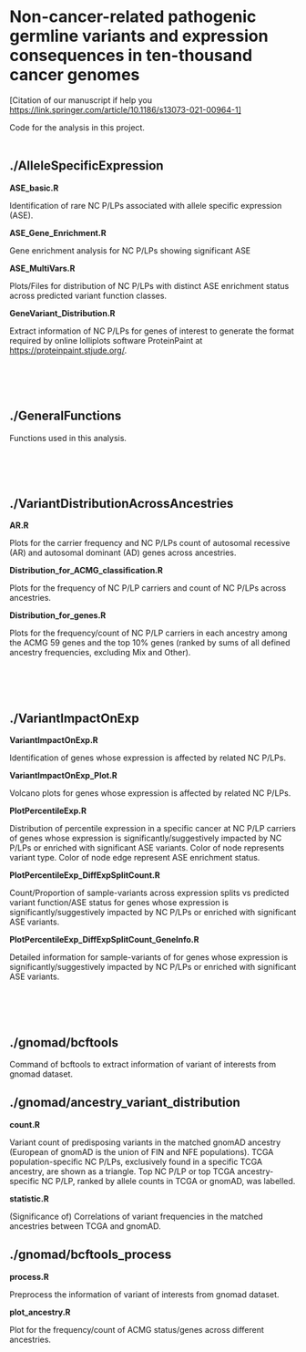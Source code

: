 # **Non-cancer-related pathogenic germline variants and expression consequences in ten-thousand cancer genomes**

[Citation of our manuscript if help you https://link.springer.com/article/10.1186/s13073-021-00964-1]

Code for the analysis in this project.<br /><br />

## **./AlleleSpecificExpression**

**ASE_basic.R**

Identification of rare NC P/LPs associated with allele specific expression (ASE).

**ASE_Gene_Enrichment.R**

Gene enrichment analysis for NC P/LPs showing significant ASE

**ASE_MultiVars.R**

Plots/Files for distribution of NC P/LPs with distinct ASE enrichment status across predicted variant function classes.

**GeneVariant_Distribution.R**

Extract information of NC P/LPs for genes of interest to generate the format required by online lolliplots software ProteinPaint at https://proteinpaint.stjude.org/.

<br /><br /><br />


## **./GeneralFunctions**

Functions used in this analysis.

<br /><br /><br />



## **./VariantDistributionAcrossAncestries**

**AR.R**

Plots for the carrier frequency and NC P/LPs count of autosomal recessive (AR) and autosomal dominant (AD) genes across ancestries.

**Distribution_for_ACMG_classification.R**

Plots for the frequency of NC P/LP carriers and count of NC P/LPs across ancestries.

**Distribution_for_genes.R**

Plots for the frequency/count of NC P/LP carriers in each ancestry among the ACMG 59 genes and the top 10% genes (ranked by sums of all defined ancestry frequencies, excluding Mix and Other).

<br /><br /><br />




## **./VariantImpactOnExp**

**VariantImpactOnExp.R**

Identification of genes whose expression is affected by related NC P/LPs.

**VariantImpactOnExp_Plot.R**

Volcano plots for genes whose expression is affected by related NC P/LPs.

**PlotPercentileExp.R**

Distribution of percentile expression in a specific cancer at NC P/LP carriers of genes whose expression is significantly/suggestively impacted by NC P/LPs or enriched with significant ASE variants. Color of node represents variant type. Color of node edge represent ASE enrichment status.

**PlotPercentileExp_DiffExpSplitCount.R**

Count/Proportion of sample-variants across expression splits vs predicted variant function/ASE status for genes whose expression is significantly/suggestively impacted by NC P/LPs or enriched with significant ASE variants.

**PlotPercentileExp_DiffExpSplitCount_GeneInfo.R**

Detailed information for sample-variants of for genes whose expression is significantly/suggestively impacted by NC P/LPs or enriched with significant ASE variants.

<br /><br /><br />




## **./gnomad/bcftools**

Command of bcftools to extract information of variant of interests from gnomad dataset.

## **./gnomad/ancestry_variant_distribution**

**count.R**

Variant count of predisposing variants in the matched gnomAD ancestry (European of gnomAD is the union of FIN and NFE populations). TCGA population-specific NC P/LPs, exclusively found in a specific TCGA ancestry, are shown as a triangle. Top NC P/LP or top TCGA ancestry-specific NC P/LP, ranked by allele counts in TCGA or gnomAD, was labelled.

**statistic.R**

(Significance of) Correlations of variant frequencies in the matched ancestries between TCGA and gnomAD.

## **./gnomad/bcftools_process**

**process.R**

Preprocess the information of variant of interests from gnomad dataset.

**plot_ancestry.R**

Plot for the frequency/count of ACMG status/genes across different ancestries.
